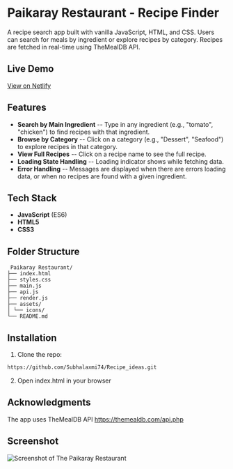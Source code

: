 # Paikaray Restaurant - Recipe Finder

A recipe search app built with vanilla JavaScript, HTML, and CSS. Users can search for meals by ingredient or explore recipes by category. Recipes are fetched in real-time using TheMealDB API.

## Live Demo

[View on Netlify](https://ania-w-PaikarayRestaurant.netlify.app)

## Features

- **Search by Main Ingredient** -- Type in any ingredient (e.g., "tomato", "chicken") to find recipes with that ingredient.
- **Browse by Category** -- Click on a category (e.g., "Dessert", "Seafood") to explore recipes in that category.
- **View Full Recipes** -- Click on a recipe name to see the full recipe.
- **Loading State Handling** -- Loading indicator shows while fetching data.
- **Error Handling** -- Messages are displayed when there are errors loading data, or when no recipes are found with a given ingredient.

## Tech Stack

- **JavaScript** (ES6)
- **HTML5**
- **CSS3**

## Folder Structure

```
 Paikaray Restaurant/
├── index.html
├── styles.css
├── main.js
├── api.js
├── render.js
├── assets/
│ └── icons/
└── README.md
```

## Installation

1. Clone the repo:

```bash
https://github.com/Subhalaxmi74/Recipe_ideas.git
```

2. Open index.html in your browser

## Acknowledgments

The app uses TheMealDB API https://themealdb.com/api.php

## Screenshot

![Screenshot of The Paikaray Restaurant](./assets/screenshot.png)


